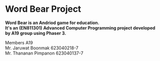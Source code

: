 # Word Bear Project
**Word Bear is an Andriod game for education.<br>
It's an (EN811301) Advanced Computer Programming project developed by A19 group using Phaser 3.**<br>

Members A19<br>
Mr. Jaruwat Boonmak 623040218-7 <br>
Mr. Thananan Pimpanon 623040137-7
